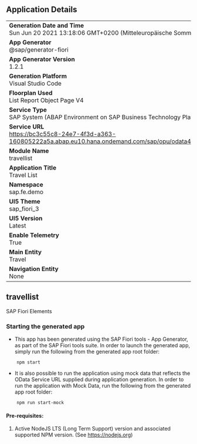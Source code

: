 ## Application Details
|               |
| ------------- |
|**Generation Date and Time**<br>Sun Jun 20 2021 13:18:06 GMT+0200 (Mitteleuropäische Sommerzeit)|
|**App Generator**<br>@sap/generator-fiori|
|**App Generator Version**<br>1.2.1|
|**Generation Platform**<br>Visual Studio Code|
|**Floorplan Used**<br>List Report Object Page V4|
|**Service Type**<br>SAP System (ABAP Environment on SAP Business Technology Platform)|
|**Service URL**<br>https://bc3c55c8-24e7-4f3d-a363-160805222a5a.abap.eu10.hana.ondemand.com/sap/opu/odata4/sap/zui_fe_travel_000065_o4/srvd/sap/zui_fe_travel_000065_o4/0001/
|**Module Name**<br>travellist|
|**Application Title**<br>Travel List|
|**Namespace**<br>sap.fe.demo|
|**UI5 Theme**<br>sap_fiori_3|
|**UI5 Version**<br>Latest|
|**Enable Telemetry**<br>True|
|**Main Entity**<br>Travel|
|**Navigation Entity**<br>None|

## travellist

SAP Fiori Elements

### Starting the generated app

-   This app has been generated using the SAP Fiori tools - App Generator, as part of the SAP Fiori tools suite.  In order to launch the generated app, simply run the following from the generated app root folder:

```
    npm start
```

- It is also possible to run the application using mock data that reflects the OData Service URL supplied during application generation.  In order to run the application with Mock Data, run the following from the generated app root folder:

```
    npm run start-mock
```

#### Pre-requisites:

1. Active NodeJS LTS (Long Term Support) version and associated supported NPM version.  (See https://nodejs.org)


